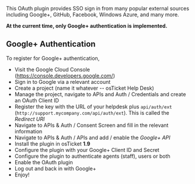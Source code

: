This OAuth plugin provides SSO sign in from many popular external sources
including Google+, GitHub, Facebook, Windows Azure, and many more.

**At the current time, only Google+ authentication is implemented.**

Google+ Authentication
----------------------
To register for Google+ authentication,

* Visit the Google Cloud Console (https://console.developers.google.com/)
* Sign in to Google via a relevant account
* Create a project (name it whatever -- osTicket Help Desk)
* Manage the project, navigate to APIs and Auth / Credentials and create an
  OAuth Client ID
* Register the key with the URL of your helpdesk plus `api/auth/ext`
  (`http://support.mycompany.com/api/auth/ext`). This is called the *Redirect
  URI*
* Navigate to APIs & Auth / Consent Screen and fill in the relevant information
* Navigate to APIs & Auth / APIs and add / enable the *Google+ API*
* Install the plugin in osTicket **1.9**
* Configure the plugin with your Google+ Client ID and Secret
* Configure the plugin to authenticate agents (staff), users or both
* Enable the OAuth plugin
* Log out and back in with Google+
* Enjoy!
